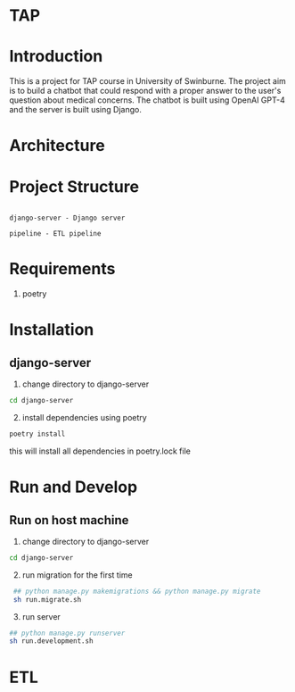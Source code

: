 # TAP

# Introduction

This is a project for TAP course in University of Swinburne. The project aim is to build a chatbot that could respond with a proper answer to the user's question about medical concerns. The chatbot is built using OpenAI GPT-4 and the server is built using Django. 

# Architecture

# Project Structure
```

django-server - Django server

pipeline - ETL pipeline

```

# Requirements
1. poetry


# Installation
## django-server
1. change directory to django-server
```bash
cd django-server
```
2. install dependencies using poetry
```bash
poetry install
```
this will install all dependencies in poetry.lock file


# Run and Develop
## Run on host machine
1. change directory to django-server
```bash
cd django-server
``` 
2. run migration for the first time
```bash
 ## python manage.py makemigrations && python manage.py migrate
 sh run.migrate.sh
```
3. run server
```bash
## python manage.py runserver
sh run.development.sh 
```
<!-- 
4. run celery worker
```bash
## celery -A django-server worker -l info
sh run.celery.sh
```
5. run celery beat
```bash
## celery -A django-server beat -l info
sh run.celery.beat.sh
``` -->

# ETL